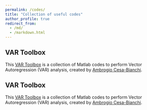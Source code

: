 ```yaml
---
permalink: /codes/
title: "Collection of useful codes"
author_profile: true
redirect_from: 
  - /md/
  - /markdown.html
---
```



## VAR Toolbox
This [VAR Toolbox](https://sites.google.com/site/ambropo/MatlabCodes) is a collection of Matlab codes to perform Vector Autoregression (VAR) analysis, created by [Ambrogio Cesa-Bianchi](https://sites.google.com/site/ambropo/home).

## VAR Toolbox
This [VAR Toolbox](https://sites.google.com/site/ambropo/MatlabCodes) is a collection of Matlab codes to perform Vector Autoregression (VAR) analysis, created by [Ambrogio Cesa-Bianchi](https://sites.google.com/site/ambropo/home).

